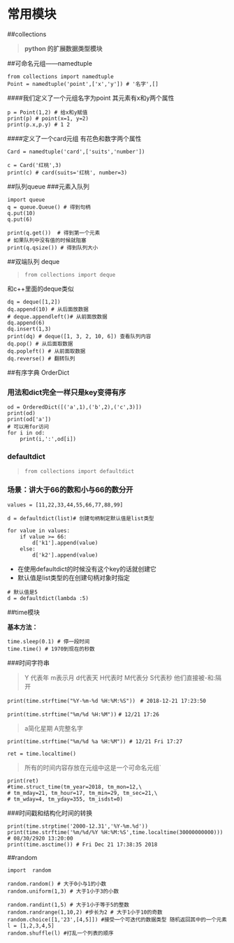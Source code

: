 # 常用模块

##collections

> **python 的扩展数据类型模块**

##可命名元组——namedtuple
```
from collections import namedtuple
Point = namedtuple('point',['x','y']) # '名字',[]
```
####我们定义了一个元组名字为point 其元素有x和y两个属性
```
p = Point(1,2) # 给x和y赋值
print(p) # point(x=1, y=2)
print(p.x,p.y) # 1 2
```
####定义了一个card元组 有花色和数字两个属性
```
Card = namedtuple('card',['suits','number'])
```
```
c = Card('红桃',3)
print(c) # card(suits='红桃', number=3)

```

##队列queue
###元素入队列
```
import queue
q = queue.Queue() # 得到句柄
q.put(10)
q.put(6)
```
```
print(q.get())  # 得到第一个元素
# 如果队列中没有值的时候就阻塞
print(q.qsize()) # 得到队列大小
```
##双端队列 deque

> `from collections import deque`

和c++里面的deque类似
```
dq = deque([1,2])
dq.append(10) # 从后面放数据
# deque.appendleft()# 从前面放数据
dq.append(6)
dq.insert(1,3)
print(dq) # deque([1, 3, 2, 10, 6]) 查看队列内容
dq.pop() # 从后面取数据
dq.popleft() # 从前面取数据
dq.reverse() # 翻转队列
```

##有序字典 OrderDict
### 用法和dict完全一样只是key变得有序
```
od = OrderedDict([('a',1),('b',2),('c',3)])
print(od)
print(od['a'])
# 可以用for访问
for i in od:
    print(i,':',od[i])
```
### defaultdict
> `from collections import defaultdict`

### 场景：讲大于66的数和小与66的数分开
```
values = [11,22,33,44,55,66,77,88,99]

d = defaultdict(list)# 创建句柄制定默认值是list类型

for value in values:
    if value >= 66:
        d['k1'].append(value)
    else:
        d['k2'].append(value)
```

* 在使用defaultdict的时候没有这个key的话就创建它
* 默认值是list类型的在创建句柄对象时指定

```
# 默认值是5
d = defaultdict(lambda :5)
```



##time模块

**基本方法：**
```
time.sleep(0.1) # 停一段时间
time.time() # 1970到现在的秒数
```

###时间字符串

> Y 代表年 m表示月 d代表天 H代表时 M代表分 S代表秒 他们直接被-和:隔开

`print(time.strftime("%Y-%m-%d %H:%M:%S")) ` `# 2018-12-21 17:23:50`

`print(time.strftime("%m/%d %H:%M"))` `# 12/21 17:26`

> a简化星期 A完整名字

`print(time.strftime("%m/%d %a %H:%M")) # 12/21 Fri 17:27`


`ret = time.localtime() `

> 所有的时间内容存放在元组中这是一个可命名元组`

```
print(ret)
#time.struct_time(tm_year=2018, tm_mon=12,\
# tm_mday=21, tm_hour=17, tm_min=29, tm_sec=21,\
# tm_wday=4, tm_yday=355, tm_isdst=0)
```
###时间戳和结构化时间的转换
```
print(time.strptime('2000-12.31','%Y-%m.%d'))
print(time.strftime('%m/%d/%Y %H:%M:%S',time.localtime(30000000000))) # 08/30/2920 13:20:00
print(time.asctime()) # Fri Dec 21 17:38:35 2018
```

##random

```
import  random

random.random() # 大于0小与1的小数
random.uniform(1,3) # 大于1小于3的小数

random.randint(1,5) # 大于1小于等于5的整数
random.randrange(1,10,2) #步长为2 # 大于1小于10的奇数
random.choice([1,'23',[4,5]]) #接受一个可迭代的数据类型 随机返回其中的一个元素
l = [1,2,3,4,5]
random.shuffle(l) #打乱一个列表的顺序

```
